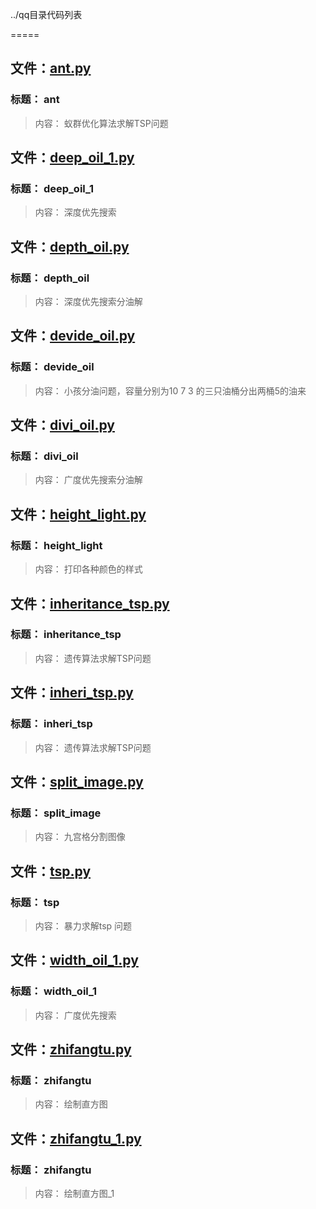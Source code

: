 ../qq目录代码列表
=====

## 文件：[ant.py](ant.py)### 标题：         ant
> 内容：       蚁群优化算法求解TSP问题

## 文件：[deep_oil_1.py](deep_oil_1.py)### 标题：         deep_oil_1
> 内容：       深度优先搜索

## 文件：[depth_oil.py](depth_oil.py)### 标题：         depth_oil
> 内容：       深度优先搜索分油解

## 文件：[devide_oil.py](devide_oil.py)### 标题：         devide_oil
> 内容：       小孩分油问题，容量分别为10 7 3 的三只油桶分出两桶5的油来

## 文件：[divi_oil.py](divi_oil.py)### 标题：         divi_oil
> 内容：       广度优先搜索分油解

## 文件：[height_light.py](height_light.py)### 标题：         height_light
> 内容：       打印各种颜色的样式

## 文件：[inheritance_tsp.py](inheritance_tsp.py)### 标题：         inheritance_tsp
> 内容：       遗传算法求解TSP问题

## 文件：[inheri_tsp.py](inheri_tsp.py)### 标题：         inheri_tsp
> 内容：       遗传算法求解TSP问题

## 文件：[split_image.py](split_image.py)### 标题：         split_image
> 内容：       九宫格分割图像

## 文件：[tsp.py](tsp.py)### 标题：         tsp
> 内容：       暴力求解tsp 问题

## 文件：[width_oil_1.py](width_oil_1.py)### 标题：         width_oil_1
> 内容：       广度优先搜索

## 文件：[zhifangtu.py](zhifangtu.py)### 标题：         zhifangtu
> 内容：       绘制直方图

## 文件：[zhifangtu_1.py](zhifangtu_1.py)### 标题：         zhifangtu
> 内容：       绘制直方图_1


